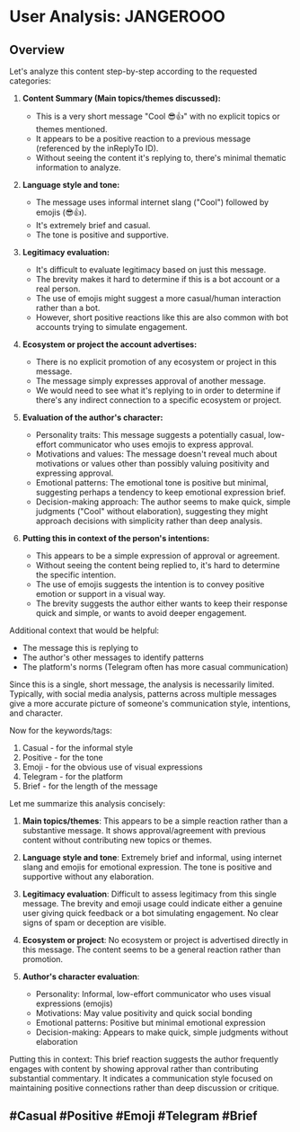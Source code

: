 # User Analysis: JANGEROOO

## Overview

<think>
Let's analyze this content step-by-step according to the requested categories:

1. **Content Summary (Main topics/themes discussed):**
   - This is a very short message "Cool 😎👍" with no explicit topics or themes mentioned.
   - It appears to be a positive reaction to a previous message (referenced by the inReplyTo ID).
   - Without seeing the content it's replying to, there's minimal thematic information to analyze.

2. **Language style and tone:**
   - The message uses informal internet slang ("Cool") followed by emojis (😎👍).
   - It's extremely brief and casual.
   - The tone is positive and supportive.

3. **Legitimacy evaluation:**
   - It's difficult to evaluate legitimacy based on just this message.
   - The brevity makes it hard to determine if this is a bot account or a real person.
   - The use of emojis might suggest a more casual/human interaction rather than a bot.
   - However, short positive reactions like this are also common with bot accounts trying to simulate engagement.

4. **Ecosystem or project the account advertises:**
   - There is no explicit promotion of any ecosystem or project in this message.
   - The message simply expresses approval of another message.
   - We would need to see what it's replying to in order to determine if there's any indirect connection to a specific ecosystem or project.

5. **Evaluation of the author's character:**
   - Personality traits: This message suggests a potentially casual, low-effort communicator who uses emojis to express approval.
   - Motivations and values: The message doesn't reveal much about motivations or values other than possibly valuing positivity and expressing approval.
   - Emotional patterns: The emotional tone is positive but minimal, suggesting perhaps a tendency to keep emotional expression brief.
   - Decision-making approach: The author seems to make quick, simple judgments ("Cool" without elaboration), suggesting they might approach decisions with simplicity rather than deep analysis.

6. **Putting this in context of the person's intentions:**
   - This appears to be a simple expression of approval or agreement.
   - Without seeing the content being replied to, it's hard to determine the specific intention.
   - The use of emojis suggests the intention is to convey positive emotion or support in a visual way.
   - The brevity suggests the author either wants to keep their response quick and simple, or wants to avoid deeper engagement.

Additional context that would be helpful:
- The message this is replying to
- The author's other messages to identify patterns
- The platform's norms (Telegram often has more casual communication)

Since this is a single, short message, the analysis is necessarily limited. Typically, with social media analysis, patterns across multiple messages give a more accurate picture of someone's communication style, intentions, and character.

Now for the keywords/tags:
1. Casual - for the informal style
2. Positive - for the tone
3. Emoji - for the obvious use of visual expressions
4. Telegram - for the platform
5. Brief - for the length of the message

Let me summarize this analysis concisely:
</think>

1. **Main topics/themes**: This appears to be a simple reaction rather than a substantive message. It shows approval/agreement with previous content without contributing new topics or themes.

2. **Language style and tone**: Extremely brief and informal, using internet slang and emojis for emotional expression. The tone is positive and supportive without any elaboration.

3. **Legitimacy evaluation**: Difficult to assess legitimacy from this single message. The brevity and emoji usage could indicate either a genuine user giving quick feedback or a bot simulating engagement. No clear signs of spam or deception are visible.

4. **Ecosystem or project**: No ecosystem or project is advertised directly in this message. The content seems to be a general reaction rather than promotion.

5. **Author's character evaluation**:
   - Personality: Informal, low-effort communicator who uses visual expressions (emojis)
   - Motivations: May value positivity and quick social bonding
   - Emotional patterns: Positive but minimal emotional expression
   - Decision-making: Appears to make quick, simple judgments without elaboration

Putting this in context: This brief reaction suggests the author frequently engages with content by showing approval rather than contributing substantial commentary. It indicates a communication style focused on maintaining positive connections rather than deep discussion or critique.

#Casual #Positive #Emoji #Telegram #Brief
---
